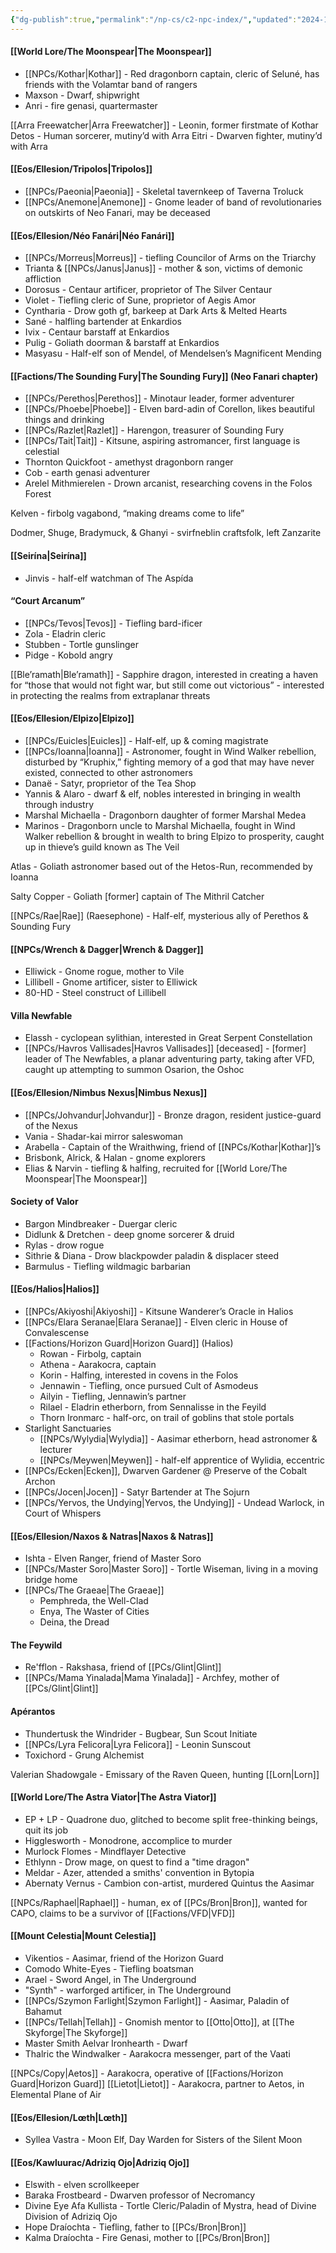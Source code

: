 ```yaml
---
{"dg-publish":true,"permalink":"/np-cs/c2-npc-index/","updated":"2024-12-23T09:42:46.237-06:00"}
---
```


#### [[World Lore/The Moonspear\|The Moonspear]]
- [[NPCs/Kothar\|Kothar]] - Red dragonborn captain, cleric of Seluné, has friends with the Volamtar band of rangers
- Maxson - Dwarf, shipwright
- Anri - fire genasi, quartermaster
  
[[Arra Freewatcher\|Arra Freewatcher]] - Leonin, former firstmate of Kothar
Detos - Human sorcerer, mutiny’d with Arra
Eitri - Dwarven fighter, mutiny’d with Arra

#### [[Eos/Ellesion/Tripolos\|Tripolos]]
- [[NPCs/Paeonia\|Paeonia]] - Skeletal tavernkeep of Taverna Troluck
- [[NPCs/Anemone\|Anemone]] - Gnome leader of band of revolutionaries on outskirts of Neo Fanari, may be deceased 

#### [[Eos/Ellesion/Néo Fanári\|Néo Fanári]]
- [[NPCs/Morreus\|Morreus]] - tiefling Councilor of Arms on the Triarchy
- Trianta & [[NPCs/Janus\|Janus]] - mother & son, victims of demonic affliction
- Dorosus - Centaur artificer, proprietor of The Silver Centaur
- Violet - Tiefling cleric of Sune, proprietor of Aegis Amor
- Cyntharia - Drow goth gf, barkeep at Dark Arts & Melted Hearts
- Sané - halfling bartender at Enkardios
- Ivix - Centaur barstaff at Enkardios
- Pulig - Goliath doorman & barstaff at Enkardios
- Masyasu - Half-elf son of Mendel, of Mendelsen’s Magnificent Mending

#### [[Factions/The Sounding Fury\|The Sounding Fury]] (Neo Fanari chapter)
- [[NPCs/Perethos\|Perethos]] - Minotaur leader, former adventurer
- [[NPCs/Phoebe\|Phoebe]] - Elven bard-adin of Corellon, likes beautiful things and drinking 
- [[NPCs/Razlet\|Razlet]] - Harengon, treasurer of Sounding Fury
- [[NPCs/Tait\|Tait]] - Kitsune, aspiring astromancer, first language is celestial 
- Thornton Quickfoot - amethyst dragonborn ranger
- Cob - earth genasi adventurer 
- Arelel Mithmierelen - Drown arcanist, researching covens in the Folos Forest

Kelven - firbolg vagabond, “making dreams come to life”

Dodmer, Shuge, Bradymuck, & Ghanyi - svirfneblin craftsfolk, left Zanzarite

#### [[Seirína\|Seirína]]
- Jinvis - half-elf watchman of The Aspída

#### “Court Arcanum”
- [[NPCs/Tevos\|Tevos]] - Tiefling bard-ificer
- Zola - Eladrin cleric
- Stubben - Tortle gunslinger 
- Pidge - Kobold angry

[[Ble’ramath\|Ble’ramath]] - Sapphire dragon, interested in creating a haven for “those that would not fight war, but still come out victorious” - interested in protecting the realms from extraplanar threats

#### [[Eos/Ellesion/Elpizo\|Elpizo]]
- [[NPCs/Euicles\|Euicles]] - Half-elf, up & coming magistrate
- [[NPCs/Ioanna\|Ioanna]] - Astronomer, fought in Wind Walker rebellion, disturbed by “Kruphix,” fighting memory of a god that may have never existed, connected to other astronomers
- Danaë - Satyr, proprietor of the Tea Shop
- Yannis & Alaro - dwarf & elf, nobles interested in bringing in wealth through industry
- Marshal Michaella - Dragonborn daughter of former Marshal Medea
- Marinos - Dragonborn uncle to Marshal Michaella, fought in Wind Walker rebellion & brought in wealth to bring Elpizo to prosperity, caught up in thieve’s guild known as The Veil

Atlas - Goliath astronomer based out of the Hetos-Run, recommended by Ioanna

Salty Copper - Goliath [former] captain of The Mithril Catcher

[[NPCs/Rae\|Rae]] (Raesephone) - Half-elf, mysterious ally of Perethos & Sounding Fury

#### [[NPCs/Wrench & Dagger\|Wrench & Dagger]]
- Elliwick - Gnome rogue, mother to Vile
- Lillibell - Gnome artificer, sister to Elliwick
- 80-HD - Steel construct of Lillibell

#### Villa Newfable
- Elassh - cyclopean sylithian, interested in Great Serpent Constellation 
- [[NPCs/Havros Vallisades\|Havros Vallisades]] [deceased] - [former] leader of The Newfables, a planar adventuring party, taking after VFD, caught up attempting to summon Osarion, the Oshoc

#### [[Eos/Ellesion/Nimbus Nexus\|Nimbus Nexus]]
- [[NPCs/Johvandur\|Johvandur]] - Bronze dragon, resident justice-guard of the Nexus
- Vania - Shadar-kai mirror saleswoman
- Arabella - Captain of the Wraithwing, friend of [[NPCs/Kothar\|Kothar]]’s
- Brisbonk, Alrick, & Halan - gnome explorers
- Elias & Narvin - tiefling & halfing, recruited for [[World Lore/The Moonspear\|The Moonspear]]

#### Society of Valor
- Bargon Mindbreaker - Duergar cleric
- Didlunk & Dretchen - deep gnome sorcerer & druid
- Rylas - drow rogue
- Sithrie & Diana - Drow blackpowder paladin & displacer steed
- Barmulus - Tiefling wildmagic barbarian

#### [[Eos/Halios\|Halios]]
- [[NPCs/Akiyoshi\|Akiyoshi]] - Kitsune Wanderer’s Oracle in Halios
- [[NPCs/Elara Seranae\|Elara Seranae]] - Elven cleric in House of Convalescense 
- [[Factions/Horizon Guard\|Horizon Guard]] (Halios)
	- Rowan - Firbolg, captain
	- Athena - Aarakocra, captain
	- Korin - Halfing, interested in covens in the Folos
	- Jennawin - Tiefling, once pursued Cult of Asmodeus
	- Ailyin - Tiefling, Jennawin’s partner
	- Rilael - Eladrin etherborn, from Sennalisse in the Feyild
	- Thorn Ironmarc - half-orc, on trail of goblins that stole portals
- Starlight Sanctuaries
	- [[NPCs/Wylydia\|Wylydia]] - Aasimar etherborn, head astronomer & lecturer
	- [[NPCs/Meywen\|Meywen]] - half-elf apprentice of Wylidia, eccentric
- [[NPCs/Ecken\|Ecken]], Dwarven Gardener @ Preserve of the Cobalt Archon
- [[NPCs/Jocen\|Jocen]] - Satyr Bartender at The Sojurn
- [[NPCs/Yervos, the Undying\|Yervos, the Undying]] - Undead Warlock, in Court of Whispers

#### [[Eos/Ellesion/Naxos & Natras\|Naxos & Natras]]
- Ishta - Elven Ranger, friend of Master Soro
- [[NPCs/Master Soro\|Master Soro]] - Tortle Wiseman, living in a moving bridge home
- [[NPCs/The Graeae\|The Graeae]]
	- Pemphreda, the Well-Clad
	- Enya, The Waster of Cities
	- Deina, the Dread

#### The Feywild
- Re'fflon - Rakshasa, friend of [[PCs/Glint\|Glint]]
- [[NPCs/Mama Yinalada\|Mama Yinalada]] - Archfey, mother of [[PCs/Glint\|Glint]]

#### Apérantos
- Thundertusk the Windrider - Bugbear, Sun Scout Initiate
- [[NPCs/Lyra Felicora\|Lyra Felicora]] - Leonin Sunscout
- Toxichord - Grung Alchemist

Valerian Shadowgale - Emissary of the Raven Queen, hunting [[Lorn\|Lorn]]

#### [[World Lore/The Astra Viator\|The Astra Viator]]
- EP + LP - Quadrone duo, glitched to become split free-thinking beings, quit its job
- Higglesworth - Monodrone, accomplice to murder
- Murlock Flomes - Mindflayer Detective
- Ethlynn - Drow mage, on quest to find a "time dragon"
- Meldar - Azer, attended a smiths' convention in Bytopia
- Abernaty Vernus - Cambion con-artist, murdered Quintus the Aasimar

[[NPCs/Raphael\|Raphael]] - human, ex of [[PCs/Bron\|Bron]], wanted for CAPO, claims to be a survivor of [[Factions/VFD\|VFD]]

#### [[Mount Celestia\|Mount Celestia]]
- Vikentios - Aasimar, friend of the Horizon Guard
- Comodo White-Eyes - Tiefling boatsman
- Arael - Sword Angel, in The Underground
- "Synth" - warforged artificer, in The Underground
- [[NPCs/Szymon Farlight\|Szymon Farlight]] - Aasimar, Paladin of Bahamut
- [[NPCs/Tellah\|Tellah]] - Gnomish mentor to [[Otto\|Otto]], at [[The Skyforge\|The Skyforge]]
- Master Smith Aelvar Ironhearth - Dwarf
- Thalric the Windwalker - Aarakocra messenger, part of the Vaati

[[NPCs/Copy\|Aetos]] - Aarakocra, operative of [[Factions/Horizon Guard\|Horizon Guard]]
	[[Lietot\|Lietot]] - Aarakocra, partner to Aetos, in Elemental Plane of Air

#### [[Eos/Ellesion/Lœth\|Lœth]]
- Syllea Vastra - Moon Elf, Day Warden for Sisters of the Silent Moon

#### [[Eos/Kawluurac/Adriziq Ojo\|Adriziq Ojo]]
- Elswith - elven scrollkeeper
- Baraka Frostbeard - Dwarven professor of Necromancy
- Divine Eye Afa Kullista - Tortle Cleric/Paladin of Mystra, head of Divine Division of Adriziq Ojo
- Hope Draíochta - Tiefling, father to [[PCs/Bron\|Bron]]
- Kalma Draíochta - Fire Genasi, mother to [[PCs/Bron\|Bron]]